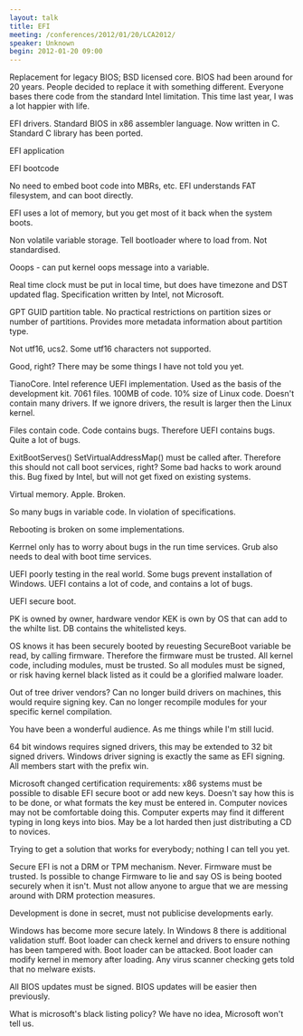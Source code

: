 ```yaml
---
layout: talk
title: EFI
meeting: /conferences/2012/01/20/LCA2012/
speaker: Unknown
begin: 2012-01-20 09:00
---
```

Replacement for legacy BIOS; BSD licensed core. BIOS had been around for 20 years. People decided to replace it with something different.
Everyone bases there code from the standard Intel limitation. This time last year, I was a lot happier with life.

EFI drivers. Standard BIOS in x86 assembler language. Now written in C. Standard C library has been ported.

EFI application

EFI bootcode

No need to embed boot code into MBRs, etc. EFI understands FAT filesystem, and can boot directly.

EFI uses a lot of memory, but you get most of it back when the system boots.

Non volatile variable storage. Tell bootloader where to load from. Not standardised.

Ooops - can put kernel oops message into a variable.

Real time clock must be put in local time, but does have timezone and DST updated flag. Specification written by Intel, not Microsoft.

GPT GUID partition table. No practical restrictions on partition sizes or number of partitions. Provides more metadata information about
partition type.

Not utf16, ucs2. Some utf16 characters not supported.

Good, right? There may be some things I have not told you yet.

TianoCore. Intel reference UEFI implementation. Used as the basis of the development kit. 7061 files. 100MB of code. 10% size of Linux
code. Doesn't contain many drivers. If we ignore drivers, the result is larger then the Linux kernel.

Files contain code. Code contains bugs. Therefore UEFI contains bugs. Quite a lot of bugs.

ExitBootServes()
SetVirtualAddressMap() must be called after. Therefore this should not call boot services, right? Some bad hacks to work around this. Bug
fixed by Intel, but will not get fixed on existing systems.

Virtual memory. Apple. Broken.

So many bugs in variable code. In violation of specifications.

Rebooting is broken on some implementations.

Kerrnel only has to worry about bugs in the run time services. Grub also needs to deal with boot time services.

UEFI poorly testing in the real world. Some bugs prevent installation of Windows. UEFI contains a lot of code, and contains a lot of bugs.

UEFI secure boot.

PK is owned by owner, hardware vendor
KEK is own by OS that can add to the whilte list.
DB contains the whitelisted keys.

OS knows it has been securely booted by reuesting SecureBoot variable be read, by calling firmware. Therefore the firmware must be trusted.
All kernel code, including modules, must be trusted. So all modules must be signed, or risk having kernel black listed as it could be a
glorified malware loader.

Out of tree driver vendors? Can no longer build drivers on machines, this would require signing key. Can no longer recompile modules for
your specific kernel compilation.

You have been a wonderful audience. As me things while I'm still lucid.

64 bit windows requires signed drivers, this may be extended to 32 bit signed drivers. Windows driver signing is exactly the same as EFI
signing. All members start with the prefix win.

Microsoft changed certification requirements: x86 systems must be possible to disable EFI secure boot or add new keys. Doesn't say how this
is to be done, or what formats the key must be entered in. Computer novices may not be comfortable doing this. Computer experts may find it
different typing in long keys into bios. May be a lot harded then just distributing a CD to novices.

Trying to get a solution that works for everybody; nothing I can tell you yet.

Secure EFI is not a DRM or TPM mechanism. Never. Firmware must be trusted. Is possible to change Firmware to lie and say OS is being booted
securely when it isn't. Must not allow anyone to argue that we are messing around with DRM protection measures.

Development is done in secret, must not publicise developments early.

Windows has become more secure lately. In Windows 8 there is additional validation stuff. Boot loader can check kernel and drivers to
ensure nothing has been tampered with. Boot loader can be attacked. Boot loader can modify kernel in memory after loading. Any virus
scanner checking gets told that no melware exists.

All BIOS updates must be signed. BIOS updates will be easier then previously.

What is microsoft's black listing policy? We have no idea, Microsoft won't tell us.
